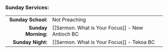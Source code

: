 ### Sunday Services:
| | |
| --:|:-- |
| **Sunday School:**  | Not Preaching |
| **Sunday Morning:** | [[Sermon. What is Your Focus]] - New Antioch BC|
| **Sunday Night:**   | [[Sermon. What is Your Focus]] - Tekoa BC|

